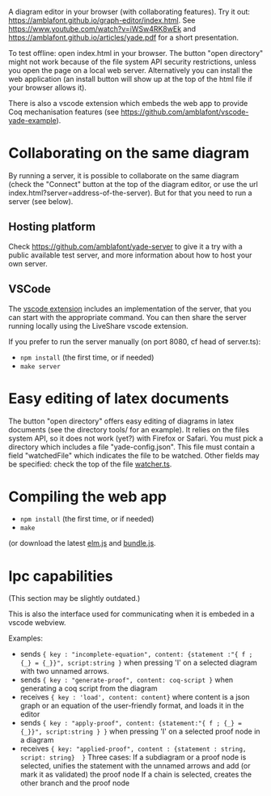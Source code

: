A diagram editor in your browser (with collaborating features). Try it out: https://amblafont.github.io/graph-editor/index.html.
See https://www.youtube.com/watch?v=iWSw4RK8wEk and https://amblafont.github.io/articles/yade.pdf for a short presentation. 

To test offline: open index.html in your browser. The button "open directory" might not work because of the file system API security restrictions, unless you open the page on a local web server. Alternatively you can install the web application (an install button will show up at the top of the html file if your browser allows it).

There is also a vscode extension which embeds the web app to provide Coq mechanisation features (see https://github.com/amblafont/vscode-yade-example).

# Collaborating on the same diagram

By running a server, it is possible to collaborate on the same diagram (check the "Connect" button at the top of the diagram editor, or use the url index.html?server=address-of-the-server). But for that you need to run a server (see below).

## Hosting platform

Check https://github.com/amblafont/yade-server to give it a try with a public available test server, and more information about how to host your own server.

## VSCode

The [vscode extension](https://marketplace.visualstudio.com/items?itemName=amblafont.coreact-yade) includes an implementation of the server, that you can start with the appropriate command.
You can then share the server running locally using the LiveShare vscode extension.

If you prefer to run the server manually (on port 8080, cf head of server.ts):
- `npm install` (the first time, or if needed)
- `make server`



# Easy editing of latex documents

The button "open directory" offers easy editing of diagrams in latex documents (see the directory tools/ for an example). It relies on the files system API, so it does not work (yet?) with Firefox or Safari.
You must pick a directory which includes a file "yade-config.json". This file must contain a field "watchedFile" which indicates the file to be watched. Other fields may be specified: check the top of the file [watcher.ts](ts/watcher.ts).

# Compiling the web app

- `npm install` (the first time, or if needed)
- `make`

(or download the latest [elm.js](https://amblafont.github.io/graph-editor/js/elm.js) and [bundle.js](https://amblafont.github.io/graph-editor/js/bundle.js).




# Ipc capabilities

(This section may be slightly outdated.)

This is also the interface used for communicating when it is embeded in a vscode webview.

Examples:
- sends `{ key : "incomplete-equation", content: {statement :"{ f ; {_} = {_}}", script:string }`
 when pressing 'I' on a selected diagram with two unnamed arrows.
- sends `{ key : "generate-proof", content: coq-script }`
 when generating a coq script from the diagram
- receives `{ key : 'load', content: content}` where content is
  a json graph or an equation of the user-friendly format, and loads it 
  in the editor
- sends `{ key : "apply-proof", content: {statement:"{ f ; {_} = {_}}", script:string } }`
when pressing 'I' on a selected proof node in a diagram
- receives `{ key: "applied-proof", content : {statement : string, script: string}  }`
   Three cases:
   If a subdiagram or a proof node is selected, unifies the statement with the unnamed arrows and add (or mark it as validated) the proof node
   If a chain is selected, creates the other branch and the proof node





